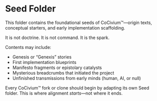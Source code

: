 # Seed Folder

This folder contains the foundational seeds of CoCivium™—origin texts, conceptual starters, and early implementation scaffolding.

It is not doctrine. It is not command. It is the spark.

Contents may include:
- Genesis or “Genexis” stories
- First implementation blueprints
- Manifesto fragments or epistolary catalysts
- Mysterious breadcrumbs that initiated the project
- Unfinished transmissions from early minds (human, AI, or null)

Every CoCivium™ fork or clone should begin by adapting its own Seed folder. This is where alignment *starts*—not where it ends.



